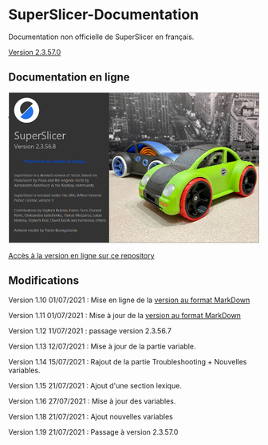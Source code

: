 # SuperSlicer-Documentation
Documentation non officielle de SuperSlicer en français.

[Version 2.3.57.0](src/superslicer.md)

## Documentation en ligne


[![Version 2.3.57.0](src/images/001.png)](src/superslicer.md)


[Accès à la version en ligne sur ce repository](src/superslicer.md)


## Modifications

Version 1.10
01/07/2021 : Mise en ligne de la [version au format MarkDown](src/superslicer.md)

Version 1.11
01/07/2021 : Mise à jour de la [version au format MarkDown](src/superslicer.md)

Version 1.12
11/07/2021 : passage version 2.3.56.7

Version 1.13
12/07/2021 : Mise à jour de la partie variable.

Version 1.14
15/07/2021 :  Rajout  de la partie Troubleshooting + Nouvelles variables.

Version 1.15
21/07/2021 : Ajout d'une section lexique.

Version 1.16
27/07/2021 : Mise à jour des variables.

Version 1.18
21/07/2021 : Ajout nouvelles variables

Version 1.19
21/07/2021 : Passage à version 2.3.57.0
